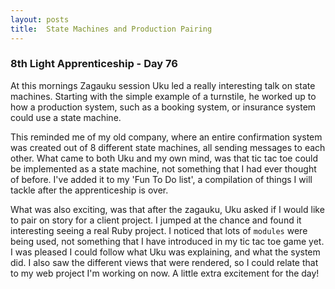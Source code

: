 ```yaml
---
layout: posts
title:  State Machines and Production Pairing
---
```


### 8th Light Apprenticeship - Day 76

At this mornings Zagauku session Uku led a really interesting talk on state machines. Starting with the simple example of a turnstile, he worked up to how a production system, such as a booking system, or insurance system could use a state machine.

<!--break--> 

This reminded me of my old company, where an entire confirmation system was created out of 8 different state machines, all sending messages to each other. What came to both Uku and my own mind, was that tic tac toe could be implemented as a state machine, not something that I had ever thought of before. I've added it to my 'Fun To Do list', a compilation of things I will tackle after the apprenticeship is over. 

What was also exciting, was that after the zagauku, Uku asked if I would like to pair on story for a client project. I jumped at the chance and found it interesting seeing a real Ruby project. I noticed that lots of `modules` were being used, not something that I have introduced in my tic tac toe game yet. I was pleased I could follow what Uku was explaining, and what the system did. I also saw the different views that were rendered, so I could relate that to my web project I'm working on now. A little extra excitement for the day! 



